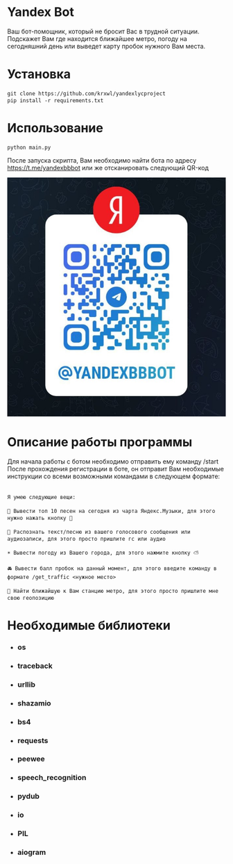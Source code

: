 # Yandex Bot

Ваш бот-помощник, который не бросит Вас в трудной ситуации. Подскажет Вам где находится ближайшее метро, погоду на сегодняшний день или выведет карту пробок нужного Вам места.

# Установка
    git clone https://github.com/krxwl/yandexlycproject
    pip install -r requirements.txt

# Использование
    python main.py
После запуска скрипта, Вам необходимо найти бота по адресу https://t.me/yandexbbbot или же отсканировать следующий QR-код

![qr.jpg](images/qr.jpg)

# Описание работы программы 

Для начала работы с ботом необходимо отправить ему команду /start
После прохождения регистрации в боте, он отправит Вам необходимые инструкции со всеми возможными командами
в следующем формате:</br></br>

    Я умею следующие вещи:

    🎸 Вывести топ 10 песен на сегодня из чарта Яндекс.Музыки, для этого нужно нажать кнопку 🎵

    🧐 Распознать текст/песню из вашего голосового сообщения или аудиозаписи, для этого просто пришлите гс или аудио

    ☀️ Вывести погоду из Вашего города, для этого нажмите кнопку ⛅️

    🚘 Вывести балл пробок на данный момент, для этого введите команду в формате /get_traffic <нужное место>

    📍 Найти ближайшую к Вам станцию метро, для этого просто пришлите мне свою геопозицию

# Необходимые библиотеки
+ ### os
+ ### traceback
+ ### urllib
+ ### shazamio
+ ### bs4
+ ### requests
+ ### peewee
+ ### speech_recognition
+ ### pydub
+ ### io
+ ### PIL
+ ### aiogram
